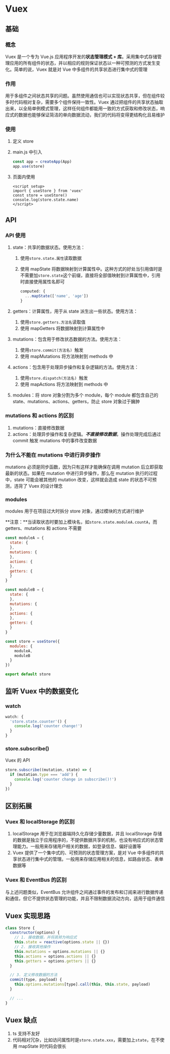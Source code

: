 # Vuex

## 基础

### 概念

Vuex 是一个专为 Vue.js 应用程序开发的**状态管理模式 + 库**。采用集中式存储管理应用的所有组件的状态，并以相应的规则保证状态以一种可预测的方式发生变化。简单的说，Vuex 就是对 Vue 中多组件的共享状态进行集中式的管理

### 作用

用于多组件之间状态共享的问题。虽然使用通信也可以实现状态共享，但在组件较多时代码相对复杂，需要多个组件保持一致性。Vuex 通过把组件的共享状态抽取出来，以全局单例模式管理，这样任何组件都能用一致的方式获取和修改状态，响应式的数据也能够保证简洁的单向数据流动，我们的代码将变得更结构化且易维护

### 使用

1. 定义 store

2. main.js 中引入

   ```js
   const app = createApp(App)
   app.use(store)
   ```

3. 页面内使用

   ```vue
   <script setup>
   import { useStore } from 'vuex'
   const store = useStore()
   console.log(store.state.name)
   </script>
   ```

## API

### API 使用

1. state：共享的数据状态。使用方法：

   1. 使用`store.state.属性`读取数据

   2. 使用 mapState 将数据映射到计算属性中。这种方式的好处当引用值时是不需要加`store.state`这个前缀，直接将全部值映射到计算属性中，引用时直接使用属性名即可

      ```js
      computed: {
        ...mapState(['name', 'age'])
      }
      ```

2. getters：计算属性，用于从 state 派生出一些状态。使用方法：

   1. 使用`store.getters.方法名`读取值
   2. 使用 mapGetters 将数据映射到计算属性中

3. mutations：包含用于修改状态数据的方法。使用方法：

   1. 使用`store.commit(方法名) `触发
   2. 使用 mapMutations 将方法映射到 methods 中

4. actions：包含用于处理异步操作和复杂逻辑的方法。使用方法：

   1. 使用`store.dispatch(方法名) `触发
   2. 使用 mapActions 将方法映射到 methods 中

5. modules：将 store 对象分割为多个 module，每个 module 都包含自己的 state、mutations、actions、getters，防止 store 对象过于臃肿

### **mutations 和 actions 的区别**

1. mutations：直接修改数据
2. actions：处理异步操作和复杂逻辑。***不直接修改数据***，操作处理完成后通过 commit 触发 mutations 中的事件改变数据

### **为什么不能在 mutations 中进行异步操作**

mutations 必须是同步函数，因为只有这样才能确保在调用 mutation 后立即获取最新的状态。如果在 mutation 中进行异步操作，那么在 mutation 执行的过程中，state 可能会被其他的 mutation 改变，这样就会造成 state 的状态不可预测，违背了 Vuex 的设计理念

### modules

modules 用于在项目过大时拆分 store 对象，通过模块的方式进行维护

**注意：**当读取状态时要加上模块名，如`store.state.moduleA.countA`，而 getters、mutations 和 actions 不需要

```js
const moduleA = {
  state: {
  },
  mutations: {
  },
  actions: {
  },
  getters: {
  }
}

const moduleB = {
  state: {
  },
  mutations: {
  },
  actions: {
  },
  getters: {
  }
}

const store = useStore({
  modules: {
    moduleA,
    moduleB
  }
})

export default store
```

## 监听 Vuex 中的数据变化

### watch

```js
watch: {
  'store.state.counter'() {
    console.log('counter change!')
  }
}
```

### store.subscribe()

Vuex 的 API

```js
store.subscribe((mutation, state) => {
  if (mutation.type === 'add') {
    console.log('counter change in subscribe()!')
  }
})
```

## 区别拓展

### Vuex 和 localStorage 的区别

1. localStorage 用于在浏览器端持久化存储少量数据，并且 localStorage 存储的数据是独立于应用程序的，不提供数据共享的机制，也没有响应式的状态管理能力。一般用来存储用户相关的数据，如登录信息、偏好设置等
2. Vuex 提供了一个集中式的、可预测的状态管理方案，是对 Vue 中多组件的共享状态进行集中式的管理。一般用来存储应用相关的信息，如路由状态、表单数据等

### Vuex 和 EventBus 的区别

与上述问题类似，EventBus 允许组件之间通过事件的发布和订阅来进行数据传递和通信，但它不提供状态管理的功能，并且不限制数据流动方向，适用于组件通信

## Vuex 实现思路

```js
class Store {
  constructor(options) {
    // 1. 接收数据，并将其转为响应式
    this.state = reactive(options.state || {})
    // 2. 接收其他操作
    this.mutations = options.mutations || {}
    this.actions = options.actions || {}
    this.getters = options.getters || {}
  }

  // 3. 定义修改数据的方法
  commit(type, payload) {
    this.options.mutations[type].call(this, this.state, payload)
  }

  // ...
}
```

## Vuex 缺点

1. ts 支持不友好
2. 代码相对冗杂，比如访问属性时是`store.state.xxx`，需要加上`state`，在不使用 mapState 时代码会很长
